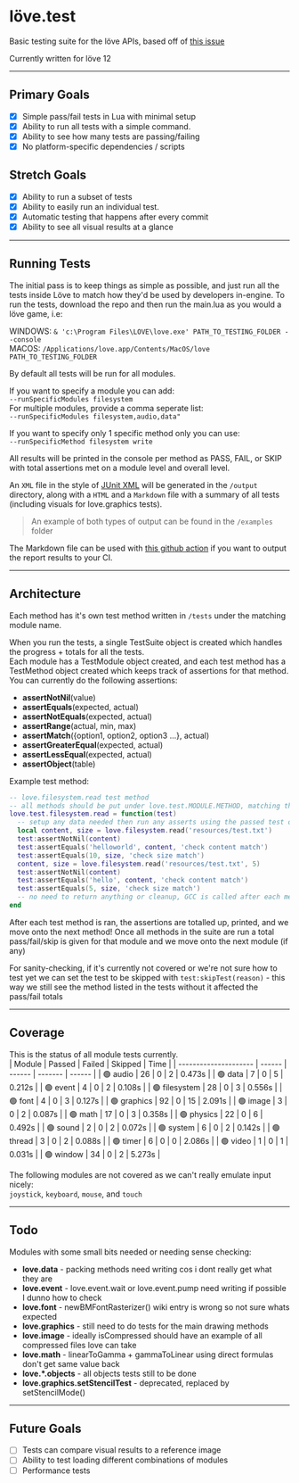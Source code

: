 # löve.test
Basic testing suite for the löve APIs, based off of [this issue](https://github.com/love2d/love/issues/1745)

Currently written for löve 12

---

## Primary Goals
- [x] Simple pass/fail tests in Lua with minimal setup 
- [x] Ability to run all tests with a simple command.
- [x] Ability to see how many tests are passing/failing
- [x] No platform-specific dependencies / scripts

## Stretch Goals
- [x] Ability to run a subset of tests
- [x] Ability to easily run an individual test.
- [x] Automatic testing that happens after every commit
- [x] Ability to see all visual results at a glance

---

## Running Tests
The initial pass is to keep things as simple as possible, and just run all the tests inside Löve to match how they'd be used by developers in-engine.
To run the tests, download the repo and then run the main.lua as you would a löve game, i.e:

WINDOWS: `& 'c:\Program Files\LOVE\love.exe' PATH_TO_TESTING_FOLDER --console`  
MACOS: `/Applications/love.app/Contents/MacOS/love PATH_TO_TESTING_FOLDER`

By default all tests will be run for all modules.  

If you want to specify a module you can add:  
`--runSpecificModules filesystem`  
For multiple modules, provide a comma seperate list:  
`--runSpecificModules filesystem,audio,data"`

If you want to specify only 1 specific method only you can use:  
`--runSpecificMethod filesystem write`

All results will be printed in the console per method as PASS, FAIL, or SKIP with total assertions met on a module level and overall level.  

An `XML` file in the style of [JUnit XML](https://www.ibm.com/docs/en/developer-for-zos/14.1?topic=formats-junit-xml-format) will be generated in the `/output` directory, along with a `HTML` and a `Markdown` file with a summary of all tests (including visuals for love.graphics tests).  
> An example of both types of output can be found in the `/examples` folder  

The Markdown file can be used with [this github action](https://github.com/ellraiser/love-test-report) if you want to output the report results to your CI.

---

## Architecture
Each method has it's own test method written in `/tests` under the matching module name.

When you run the tests, a single TestSuite object is created which handles the progress + totals for all the tests.  
Each module has a TestModule object created, and each test method has a TestMethod object created which keeps track of assertions for that method. You can currently do the following assertions:
- **assertNotNil**(value)
- **assertEquals**(expected, actual)
- **assertNotEquals**(expected, actual)
- **assertRange**(actual, min, max)
- **assertMatch**({option1, option2, option3 ...}, actual) 
- **assertGreaterEqual**(expected, actual)
- **assertLessEqual**(expected, actual)
- **assertObject**(table)

Example test method:
```lua
-- love.filesystem.read test method
-- all methods should be put under love.test.MODULE.METHOD, matching the API
love.test.filesystem.read = function(test)
  -- setup any data needed then run any asserts using the passed test object
  local content, size = love.filesystem.read('resources/test.txt')
  test:assertNotNil(content)
  test:assertEquals('helloworld', content, 'check content match')
  test:assertEquals(10, size, 'check size match')
  content, size = love.filesystem.read('resources/test.txt', 5)
  test:assertNotNil(content)
  test:assertEquals('hello', content, 'check content match')
  test:assertEquals(5, size, 'check size match')
  -- no need to return anything or cleanup, GCC is called after each method
end
```

After each test method is ran, the assertions are totalled up, printed, and we move onto the next method! Once all methods in the suite are run a total pass/fail/skip is given for that module and we move onto the next module (if any)

For sanity-checking, if it's currently not covered or we're not sure how to test yet we can set the test to be skipped with `test:skipTest(reason)` - this way we still see the method listed in the tests without it affected the pass/fail totals

---

## Coverage
This is the status of all module tests currently.  
| Module                | Passed | Failed | Skipped | Time   |
| --------------------- | ------ | ------ | ------- | ------ |
| 🟢 audio | 26 | 0 | 2 | 0.473s |
| 🟢 data | 7 | 0 | 5 | 0.212s |
| 🟢 event | 4 | 0 | 2 | 0.108s |
| 🟢 filesystem | 28 | 0 | 3 | 0.556s |
| 🟢 font | 4 | 0 | 3 | 0.127s |
| 🟢 graphics | 92 | 0 | 15 | 2.091s |
| 🟢 image | 3 | 0 | 2 | 0.087s |
| 🟢 math | 17 | 0 | 3 | 0.358s |
| 🟢 physics | 22 | 0 | 6 | 0.492s |
| 🟢 sound | 2 | 0 | 2 | 0.072s |
| 🟢 system | 6 | 0 | 2 | 0.142s |
| 🟢 thread | 3 | 0 | 2 | 0.088s |
| 🟢 timer | 6 | 0 | 0 | 2.086s |
| 🟢 video | 1 | 0 | 1 | 0.031s |
| 🟢 window | 34 | 0 | 2 | 5.273s |

The following modules are not covered as we can't really emulate input nicely:  
`joystick`, `keyboard`, `mouse`, and `touch`

---

## Todo 
Modules with some small bits needed or needing sense checking:
- **love.data** - packing methods need writing cos i dont really get what they are
- **love.event** - love.event.wait or love.event.pump need writing if possible I dunno how to check
- **love.font** - newBMFontRasterizer() wiki entry is wrong so not sure whats expected
- **love.graphics** - still need to do tests for the main drawing methods
- **love.image** - ideally isCompressed should have an example of all compressed files love can take
- **love.math** - linearToGamma + gammaToLinear using direct formulas don't get same value back
- **love.*.objects** - all objects tests still to be done
- **love.graphics.setStencilTest** - deprecated, replaced by setStencilMode()

---

## Future Goals
- [ ] Tests can compare visual results to a reference image
- [ ] Ability to test loading different combinations of modules
- [ ] Performance tests
